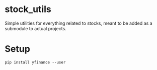 # stock_utils
Simple utilities for everything related to stocks, meant to be added as a submodule to actual projects.

# Setup
`pip install yfinance --user`

